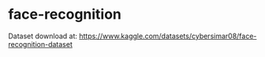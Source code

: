 # face-recognition

Dataset download at:
https://www.kaggle.com/datasets/cybersimar08/face-recognition-dataset
